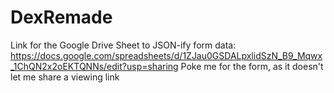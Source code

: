 # DexRemade
Link for the Google Drive Sheet to JSON-ify form data: https://docs.google.com/spreadsheets/d/1ZJau0GSDALpxlidSzN_B9_Mqwx_1ChQN2x2oEKTQNNs/edit?usp=sharing
Poke me for the form, as it doesn't let me share a viewing link
